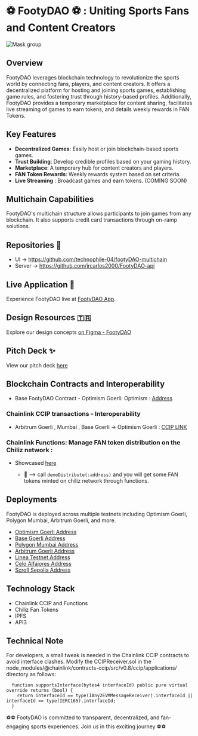 # ⚽ FootyDAO ⚽ : Uniting Sports Fans and Content Creators 

![Mask group](https://github.com/jrcarlos2000/FootyDAO-contracts/assets/75360886/44fa02f7-1eee-419e-a3e7-208b2ae7d2b0)

## Overview
FootyDAO leverages blockchain technology to revolutionize the sports world by connecting fans, players, and content creators. It offers a decentralized platform for hosting and joining sports games, establishing game rules, and fostering trust through history-based profiles. Additionally, FootyDAO provides a temporary marketplace for content sharing, facilitates live streaming of games to earn tokens, and details weekly rewards in FAN Tokens.

## Key Features
- **Decentralized Games**: Easily host or join blockchain-based sports games.
- **Trust Building**: Develop credible profiles based on your gaming history.
- **Marketplace**: A temporary hub for content creators and players.
- **FAN Token Rewards**: Weekly rewards system based on set criteria.
- **Live Streaming** : Broadcast games and earn tokens. (COMING SOON) 

## Multichain Capabilities
FootyDAO's multichain structure allows participants to join games from any blockchain. It also supports credit card transactions through on-ramp solutions.

## Repositories 🔐
- UI -> https://github.com/technophile-04/footyDAO-multichain
- Server -> https://github.com/jrcarlos2000/FootyDAO-api

## Live Application 👀
Experience FootyDAO live at [FootyDAO App](https://footy-dao.vercel.app/). 

## Design Resources 🇹🇷
Explore our design concepts [on Figma - FootyDAO](https://www.figma.com/file/CKBHdH4XdB1NaRWQEHiO54/FootyDAO?type=design&node-id=446-42&mode=design&t=l1m6Af4oEJJGtpDP-0)

## Pitch Deck ✨
View our pitch deck [here](https://pitch.com/v/FootyDAO-qkhhkg)

## Blockchain Contracts and Interoperability

- Base FootyDAO Contract - Optimism Goerli: Optimism : [Address](https://goerli-optimism.etherscan.io/address/0xA63184B6e04EF4f9D516feaF6Df65dF602B07a13)
### Chainlink CCIP transactions - Interoperability 
- Arbitrum Goerli , Mumbai , Base Goerli  ->  Optimism Goerli : [CCIP LINK](https://ccip.chain.link/address/0xA63184B6e04EF4f9D516feaF6Df65dF602B07a13)
### Chainlink Functions: Manage FAN token distribution on the Chiliz network : 
- Showcased [here](https://mumbai.polygonscan.com/address/0x7043dfb5db32ef820d0bb23e6f168c94e8be8fb2)
  
   - 📁 --> call `demoDistribute(:address)` and you will get some FAN tokens minted on chiliz network through functions.


## Deployments
FootyDAO is deployed across multiple testnets including Optimism Goerli, Polygon Mumbai, Arbitrum Goerli, and more.

- [Optimism Goerli Address](https://goerli-optimism.etherscan.io/address/0xA63184B6e04EF4f9D516feaF6Df65dF602B07a13)
- [Base Goerli Address](https://goerli.basescan.org/address/0x74E01d145AE90a431c7E90b6bDBFd61f007ea921)
- [Polygon Mumbai Address](https://mumbai.polygonscan.com/address/0xb5964669ae1E5617c62DE976c05CA3D1A63f9Ca4)
- [Arbitrum Goerli Address](https://goerli.arbiscan.io/address/0x659867Cc60b6aC93c112e55F384898017b2e4919)
- [Linea Testnet Address](https://explorer.goerli.linea.build/address/0x99370A50eFdB6Aab5CcaF741522FF0C07843DF49/contracts#address-tabs)
- [Celo Alfajores Address](https://explorer.celo.org/alfajores/address/0xf0a206dcaf5668fa5c824a01a2039d4cf07b771c)
- [Scroll Sepolia Address](https://sepolia.scrollscan.com/address/0x86695F03264E4676B896cdD590e013815f3493b2)


## Technology Stack
- Chainlink CCIP and Functions
- Chiliz Fan Tokens
- IPFS
- API3

## Technical Note

For developers, a small tweak is needed in the Chainlink CCIP contracts to avoid interface clashes. 
Modify the CCIPReceiver.sol in the ` node_modules/@chainlink/contracts-ccip/src/v0.8/ccip/applications/ directory as follows:

```solidity
  function supportsInterface(bytes4 interfaceId) public pure virtual override returns (bool) {
    return interfaceId == type(IAny2EVMMessageReceiver).interfaceId || interfaceId == type(IERC165).interfaceId;
  }
```

⚽⚽ FootyDAO is committed to transparent, decentralized, and fan-engaging sports experiences. Join us in this exciting journey ⚽⚽

